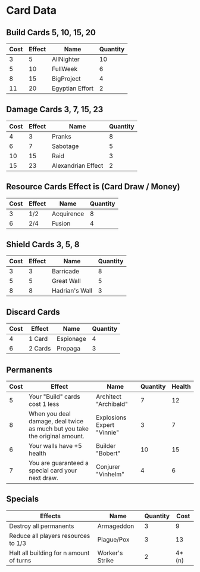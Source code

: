 # Card Data

## Build Cards 5, 10, 15, 20
| Cost  | Effect | Name     | Quantity |
|-------|--------|----------|----------|
|3      |5       |AllNighter|10        |
|5      |10      |FullWeek  |6         |
|8      |15      |BigProject|4         |
|11     |20      |Egyptian Effort|2    |

## Damage Cards 3, 7, 15, 23
| Cost  | Effect | Name     | Quantity |
|-------|--------|----------|----------|
|4      |3       |Pranks    |8         |
|6      |7       |Sabotage  |5         |
|10     |15      |Raid      |3         |
|15     |23      |Alexandrian Effect|2 |

## Resource Cards Effect is (Card Draw / Money) 
| Cost  | Effect | Name     | Quantity |
|-------|--------|----------|----------|
|3      |1/2     |Acquirence|8         |
|6      |2/4     |Fusion    |4         |

## Shield Cards 3, 5, 8
| Cost  | Effect | Name     | Quantity |
|-------|--------|----------|----------|
|3      |3       |Barricade |8         |
|5      |5       |Great Wall |5        |
|8      |8       |Hadrian's Wall|3     |

## Discard Cards
| Cost  | Effect | Name     | Quantity |
|-------|--------|----------|----------|
|4      |1 Card  |Espionage |4         |
|6      |2 Cards |Propaga   |3         |

## Permanents
| Cost  | Effect | Name     | Quantity | Health |
|-------|--------|----------|----------|---------|
|5      |Your "Build" cards cost 1 less|Architect "Archibald"|7|12|
|8      |When you deal damage, deal twice as much but you take the original amount.| Explosions Expert "Vinnie"|3|7|
|6      |Your walls have +5 health|Builder "Bobert"|10|15|
|7      |You are guaranteed a special card your next draw.|Conjurer "Vinhelm"|4|6|
## Specials
|    Effects     |     Name     | Quantity | Cost|
|----------------|--------------|----------|-----|
|Destroy all permanents|Armageddon|3| 9|
|Reduce all players resources to 1/3|Plague/Pox|3|13|
|Halt all building for n amount of turns|Worker's Strike|2|4*(n)|